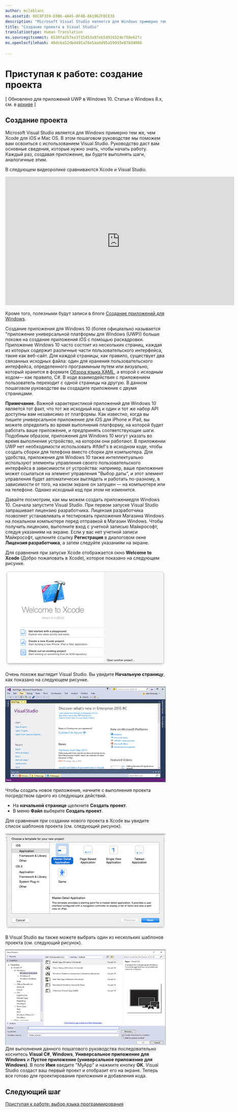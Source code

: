 ```yaml
---
author: mcleblanc
ms.assetid: 08C8F359-E8B6-4A45-8F4B-8A1962F0CE38
description: "Microsoft Visual Studio является для Windows примерно тем же, чем Xcode для iOS и Mac OS. В этом пошаговом руководстве мы поможем вам освоиться с использованием Visual Studio."
title: "Создание проекта в Visual Studio"
translationtype: Human Translation
ms.sourcegitcommit: 6530fa257ea3735453a97eb5d916524e750e62fc
ms.openlocfilehash: 40dc6a52dbd495a78e5aa0d95a590d3e878d4068

---
```


# Приступая к работе: создание проекта

\[ Обновлено для приложений UWP в Windows 10. Статьи о Windows 8.x, см. в [архиве](http://go.microsoft.com/fwlink/p/?linkid=619132) \]

## Создание проекта

Microsoft Visual Studio является для Windows примерно тем же, чем Xcode для iOS и Mac OS. В этом пошаговом руководстве мы поможем вам освоиться с использованием Visual Studio. Руководство даст вам основные сведения, которые нужно знать, чтобы начать работу. Каждый раз, создавая приложение, вы будете выполнять шаги, аналогичные этим.

В следующем видеоролике сравниваются Xcode и Visual Studio.

<iframe src="https://hubs-video.ssl.catalog.video.msn.com/embed/5b7bd91f-6a2f-40b6-9b19-eb2994931d0a/IA?csid=ux-en-us&MsnPlayerLeadsWith=html&PlaybackMode=Inline&MsnPlayerDisplayShareBar=false&MsnPlayerDisplayInfoButton=false&iframe=true&QualityOverride=HD" width="720" height="405" allowFullScreen="true" frameBorder="0" scrolling="no">Блог One Dev Minute — сравнение Xcode и Visual Studio</iframe>

Кроме того, полезными будут записи в блоге [Создание приложений для Windows](https://blogs.windows.com/buildingapps/2016/01/27/visual-studio-walkthrough-for-ios-developers/).

Создание приложения для Windows 10 (более официально называется "приложение универсальной платформы для Windows (UWP)) больше похоже на создание приложения iOS с помощью раскадровки. Приложение Windows 10 часто состоит из нескольких страниц, каждая из которых содержит различные части пользовательского интерфейса, такие как веб-сайт. Для каждой страницы, как правило, существует два связанных исходных файла: один для хранения пользовательского интерфейса, определенного программным путем или визуально, который хранится в формате [Обзора языка XAML](https://msdn.microsoft.com/library/windows/apps/mt185595), а второй с исходным кодом— как правило, C#. В ходе взаимодействия с приложением пользователь переходит с одной страницы на другую. В данном пошаговом руководстве вы создадите приложение с двумя страницами.

**Примечание.** Важной характеристикой приложений для Windows 10 является тот факт, что тот же исходный код и один и тот же набор API доступны вам независимо от платформы. Как известно, когда вы пишите универсальное приложение для iOS для iPhone и iPad, вы можете определить во время выполнения платформу, на которой будет работать ваше приложение, и предпринять соответствующие шаги. Подобным образом, приложения для Windows 10 могут указать во время выполнения устройство, на котором они работают. В приложении UWP нет необходимости использовать \#ifdef's в исходном коде, чтобы создать сборки для телефона вместо сборки для компьютера. Для удобства, приложения для Windows 10 также интеллектуально используют элементы управления своего пользовательского интерфейса в зависимости от устройства: например, ваше приложение может ссылаться на элемент управления "Выбор даты", и этот элемент управления будет автоматически выглядеть и работать по-разному, в зависимости от того, на каком экране он запущен — на компьютере или на телефоне. Однако исходный код при этом не изменится.

Давайте посмотрим, как мы можем создать приложениедля Windows 10. Сначала запустите Visual Studio. При первом запуске Visual Studio запрашивает лицензию разработчика. Лицензия разработчика позволяет устанавливать и тестировать приложения Магазина Windows на локальном компьютере перед отправкой в Магазин Windows. Чтобы получить лицензию, выполните вход с учетной записью Майкрософт, следуя указаниям на экране. Если у вас нет учетной записи Майкрософт, щелкните ссылку **Регистрация** в диалоговом окне **Лицензия разработчика**, а затем следуйте указаниям на экране.

Для сравнения при запуске Xcode отображается окно **Welcome to Xcode** (Добро пожаловать в Xcode), которое показано на следующем рисунке.

![Окно приветствия Xcode](images/ios-to-uwp/ios-to-uwp-xcode-welcome.png)

Очень похоже выглядит Visual Studio. Вы увидите **Начальную страницу**, как показано на следующем рисунке.

![Окно начальной страницы Visual Studio](images/ios-to-uwp/ios-to-uwp-vs-welcome.png)

Чтобы создать новое приложение, начните с выполнения проекта посредством одного из следующих действий.

-   На **начальной странице** щелкните **Создать проект**.
-   В меню **Файл** выберите **Создать проект**.

Для сравнения при создании нового проекта в Xcode вы увидите список шаблонов проекта (см. следующий рисунок).

![Диалоговое окно создания проекта Xcode](images/ios-to-uwp/ios-to-uwp-xcode-choose-template.png)

В Visual Studio вы также можете выбрать один из нескольких шаблонов проекта (см. следующий рисунок).

![диалоговое окно создания проекта в visual studio](images/ios-to-uwp/ios-to-uwp-vs-choose-template.png) Для выполнения данного пошагового руководства последовательно коснитесь **Visual C#**, **Windows**, **Универсальное приложение для Windows** и **Пустое приложение (универсальное приложение для Windows)**. В поле **Имя** введите "MyApp" и нажмите кнопку **OK**. Visual Studio создаст ваш первый проект и отобразит его на экране. Теперь все готово для проектирования приложения и добавления кода.

## Следующий шаг

[Приступая к работе: выбор языка программирования](getting-started-choosing-a-programming-language.md)



<!--HONumber=Aug16_HO3-->



